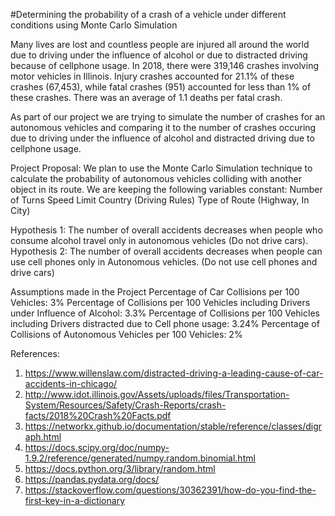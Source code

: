 #Determining the probability of a crash of a vehicle under different conditions using Monte Carlo Simulation

Many lives are lost and countless people are injured all around the world due to driving under the influence of alcohol or due to distracted driving because of cellphone usage. In 2018, there were 319,146 crashes involving motor vehicles in Illinois. Injury crashes accounted for 21.1% of these crashes (67,453), while fatal crashes (951) accounted for less than 1% of these crashes. There was an average of 1.1 deaths per fatal crash.

As part of our project we are trying to simulate the number of crashes for an autonomous vehicles and comparing it to the number of crashes occuring due to driving under the influence of alcohol and distracted driving due to cellphone usage.

Project Proposal:
We plan to use the Monte Carlo Simulation technique to calculate the probability of autonomous vehicles colliding with another object in its route.
We are keeping the following variables constant:
Number of Turns
Speed Limit
Country (Driving Rules)
Type of Route (Highway, In City)
 
Hypothesis 1: 
     The number of overall accidents decreases when people who consume alcohol travel only in autonomous vehicles (Do not drive cars).
Hypothesis 2: 
    The number of overall accidents decreases when people can use cell phones only in Autonomous vehicles. (Do not use cell phones and drive cars)

Assumptions made in the Project
Percentage of Car Collisions per 100 Vehicles: 3%
Percentage of Collisions per 100 Vehicles including Drivers under Influence of Alcohol:  3.3%
Percentage of Collisions per 100 Vehicles including Drivers distracted due to Cell phone usage: 3.24%
Percentage of Collisions of Autonomous Vehicles per 100 Vehicles: 2%


References: 
1. https://www.willenslaw.com/distracted-driving-a-leading-cause-of-car-accidents-in-chicago/
2. http://www.idot.illinois.gov/Assets/uploads/files/Transportation-System/Resources/Safety/Crash-Reports/crash-facts/2018%20Crash%20Facts.pdf
3. https://networkx.github.io/documentation/stable/reference/classes/digraph.html
4. https://docs.scipy.org/doc/numpy-1.9.2/reference/generated/numpy.random.binomial.html
5. https://docs.python.org/3/library/random.html
6. https://pandas.pydata.org/docs/
7. https://stackoverflow.com/questions/30362391/how-do-you-find-the-first-key-in-a-dictionary 
